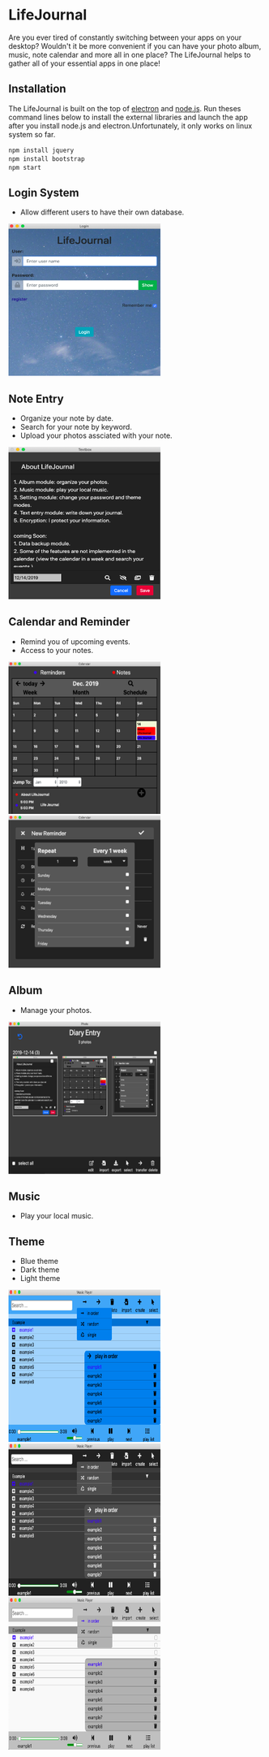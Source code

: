 # LifeJournal
Are you ever tired of constantly switching between your apps on your desktop? Wouldn't it be more convenient if you can have your photo album, music, note calendar and more all in one place? The LifeJournal helps to gather all of your essential apps in one place!


## Installation
The LifeJournal is built on the top of [electron](https://electronjs.org/docs/tutorial/installation) and [node.js](https://nodejs.org/en/download/). Run theses command lines below to install the external libraries and launch the app after you install node.js and electron.Unfortunately, it only works on linux system so far.
```bash
npm install jquery
npm install bootstrap
npm start
```

## Login System
* Allow different users to have their own database.
<img src="./image/login.png"  width="300" height="300">

## Note Entry
* Organize your note by date.
* Search for your note by keyword.
* Upload your photos assciated with your note.
<img src="./image/journalEntry.png"  width="300" height="300">


## Calendar and Reminder
* Remind you of upcoming events.
* Access to your notes.
<div>
<img src="./image/calendar.png"  width="300" height="300">
<img src="./image/reminder.png"  width="300" height="300">
</div>

## Album
* Manage your photos.
<img src="./image/album.png"  width="300" height="300">

## Music
* Play your local music.

## Theme
* Blue theme
* Dark theme
* Light theme
<div>
<img src="./image/blueTheme.png"  width="300" height="300">
<img src="./image/darkTheme.png"  width="300" height="300">
<img src="./image/lightTheme.png"  width="300" height="300">
</div>



